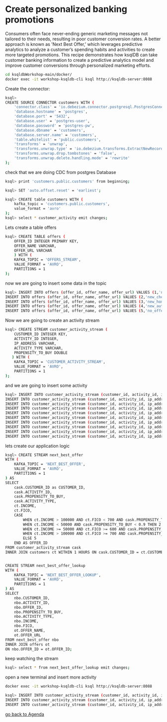 # Create personalized banking promotions
Consumers often face never-ending generic marketing messages not tailored to their needs, resulting in poor customer conversion rates. A better approach is known as 'Next Best Offer,' which leverages predictive analytics to analyze a customer’s spending habits and activities to create more targeted promotions. This recipe demonstrates how ksqlDB can take customer banking information to create a predictive analytics model and improve customer conversions through personalized marketing efforts.

```bash
cd ksqldbWorkshop-main/docker/
docker exec -it workshop-ksqldb-cli ksql http://ksqldb-server:8088
```
Create the connector:
```bash
ksql>
CREATE SOURCE CONNECTOR customers WITH (
    'connector.class' = 'io.debezium.connector.postgresql.PostgresConnector',
    'database.hostname' = 'postgres',
    'database.port' = '5432',
    'database.user' = 'postgres-user',
    'database.password' = 'postgres-pw',
    'database.dbname' = 'customers',
    'database.server.name' = 'customers',
    'table.whitelist' = 'public.customers',
    'transforms' = 'unwrap',
    'transforms.unwrap.type' = 'io.debezium.transforms.ExtractNewRecordState',
    'transforms.unwrap.drop.tombstones' = 'false',
    'transforms.unwrap.delete.handling.mode' = 'rewrite'
);
```
check that we are doing CDC from postgres Database        
```bash
ksql> print 'customers.public.customers' from beginning;

ksql> SET 'auto.offset.reset' = 'earliest';

ksql> CREATE table customers WITH (
    kafka_topic = 'customers.public.customers',
    value_format = 'avro'
);
ksql> select * customer_activity emit changes;
```
Lets create a table offers
```bash
ksql> CREATE TABLE offers (
    OFFER_ID INTEGER PRIMARY KEY,
    OFFER_NAME VARCHAR,
    OFFER_URL VARCHAR
    ) WITH (
    KAFKA_TOPIC = 'OFFERS_STREAM',
    VALUE_FORMAT = 'AVRO',
    PARTITIONS = 1
);
```
now we are going to insert some data in the topic
```bash
ksql> INSERT INTO offers (offer_id, offer_name, offer_url) VALUES (1,'new_savings','http://google.com.br/magnis/dis/parturient.json');
INSERT INTO offers (offer_id, offer_name, offer_url) VALUES (2,'new_checking','https://earthlink.net/in/ante.js');
INSERT INTO offers (offer_id, offer_name, offer_url) VALUES (3,'new_home_loan','https://webs.com/in/ante.jpg');
INSERT INTO offers (offer_id, offer_name, offer_url) VALUES (4,'new_auto_loan','http://squidoo.com/venenatis/non/sodales/sed/tincidunt/eu.js');
INSERT INTO offers (offer_id, offer_name, offer_url) VALUES (5,'no_offer','https://ezinearticles.com/ipsum/primis/in/faucibus/orci/luctus.html');
```
Now we are going to create an activity stream
```bash
ksql> CREATE STREAM customer_activity_stream (
    CUSTOMER_ID INTEGER KEY,
    ACTIVITY_ID INTEGER,
    IP_ADDRESS VARCHAR,
    ACTIVITY_TYPE VARCHAR,
    PROPENSITY_TO_BUY DOUBLE
   ) WITH (
    KAFKA_TOPIC = 'CUSTOMER_ACTIVITY_STREAM',
    VALUE_FORMAT = 'AVRO',
    PARTITIONS = 1
);
```
and we are going to insert some activity 
```bash
ksql> INSERT INTO customer_activity_stream (customer_id, activity_id, ip_address, activity_type, propensity_to_buy) VALUES (1, 1,'121.219.110.170','branch_visit',0.4);
INSERT INTO customer_activity_stream (customer_id, activity_id, ip_address, activity_type, propensity_to_buy) VALUES (2, 2,'210.232.55.188','deposit',0.56);
INSERT INTO customer_activity_stream (customer_id, activity_id, ip_address, activity_type, propensity_to_buy) VALUES (3, 3,'84.197.123.173','web_open',0.33);
INSERT INTO customer_activity_stream (customer_id, activity_id, ip_address, activity_type, propensity_to_buy) VALUES (1, 4,'70.149.233.32','deposit',0.41);
INSERT INTO customer_activity_stream (customer_id, activity_id, ip_address, activity_type, propensity_to_buy) VALUES (2, 5,'221.234.209.67','deposit',0.44);
INSERT INTO customer_activity_stream (customer_id, activity_id, ip_address, activity_type, propensity_to_buy) VALUES (3, 6,'102.187.28.148','web_open',0.33);
INSERT INTO customer_activity_stream (customer_id, activity_id, ip_address, activity_type, propensity_to_buy) VALUES (1, 7,'135.37.250.250','mobile_open',0.97);
INSERT INTO customer_activity_stream (customer_id, activity_id, ip_address, activity_type, propensity_to_buy) VALUES (2, 8,'122.157.243.25','deposit',0.83);
INSERT INTO customer_activity_stream (customer_id, activity_id, ip_address, activity_type, propensity_to_buy) VALUES (3, 9,'114.215.212.181','deposit',0.86);
INSERT INTO customer_activity_stream (customer_id, activity_id, ip_address, activity_type, propensity_to_buy) VALUES (1, 10,'248.248.0.78','new_account',0.14);
```
lets create our application logic
```bash
ksql> CREATE STREAM next_best_offer
WITH (
    KAFKA_TOPIC = 'NEXT_BEST_OFFER',
    VALUE_FORMAT = 'AVRO',
    PARTITIONS = 1
) AS
SELECT
    cask.CUSTOMER_ID as CUSTOMER_ID,
    cask.ACTIVITY_ID,
    cask.PROPENSITY_TO_BUY,
    cask.ACTIVITY_TYPE,
    ct.INCOME,
    ct.FICO,
    CASE
        WHEN ct.INCOME > 100000 AND ct.FICO < 700 AND cask.PROPENSITY_TO_BUY < 0.9 THEN 1
        WHEN ct.INCOME < 50000 AND cask.PROPENSITY_TO_BUY < 0.9 THEN 2
        WHEN ct.INCOME >= 50000 AND ct.FICO >= 600 AND cask.PROPENSITY_TO_BUY < 0.9 THEN 3
        WHEN ct.INCOME > 100000 AND ct.FICO >= 700 AND cask.PROPENSITY_TO_BUY < 0.9 THEN 4
        ELSE 5
    END AS OFFER_ID
FROM customer_activity_stream cask
INNER JOIN customers ct WITHIN 1 HOURS ON cask.CUSTOMER_ID = ct.CUSTOMER_ID;

```
```bash

CREATE STREAM next_best_offer_lookup
WITH (
    KAFKA_TOPIC = 'NEXT_BEST_OFFER_LOOKUP',
    VALUE_FORMAT = 'AVRO',
    PARTITIONS = 1
) AS
SELECT
    nbo.CUSTOMER_ID,
    nbo.ACTIVITY_ID,
    nbo.OFFER_ID,
    nbo.PROPENSITY_TO_BUY,
    nbo.ACTIVITY_TYPE,
    nbo.INCOME,
    nbo.FICO,
    ot.OFFER_NAME,
    ot.OFFER_URL
FROM next_best_offer nbo
INNER JOIN offers ot
ON nbo.OFFER_ID = ot.OFFER_ID;
```
keep watching the stream 

```bash
ksql> select * from next_best_offer_lookup emit changes;
```
open a new terminal and insert more activity
```bash
docker exec -it workshop-ksqldb-cli ksql http://ksqldb-server:8088

ksql> INSERT INTO customer_activity_stream (customer_id, activity_id, ip_address, activity_type, propensity_to_buy) VALUES (2, 8,'122.157.243.25','deposit',0.99);
INSERT INTO customer_activity_stream (customer_id, activity_id, ip_address, activity_type, propensity_to_buy) VALUES (3, 9,'1.215.212.181','deposit',0.78);
INSERT INTO customer_activity_stream (customer_id, activity_id, ip_address, activity_type, propensity_to_buy) VALUES (1, 10,'248.248.0.77','new_account',0.14);
```


[go back to Agenda](https://github.com/jr-marquez/ksqldbWorkshop/blob/main/README.md#hands-on-agenda-and-labs)
